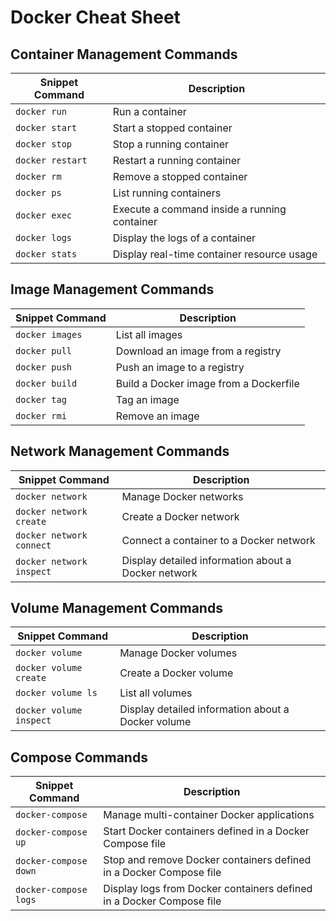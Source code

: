 # Docker Cheat Sheet

## Container Management Commands

| Snippet Command | Description |
| --- | --- |
| `docker run` | Run a container |
| `docker start` | Start a stopped container |
| `docker stop` | Stop a running container |
| `docker restart` | Restart a running container |
| `docker rm` | Remove a stopped container |
| `docker ps` | List running containers |
| `docker exec` | Execute a command inside a running container |
| `docker logs` | Display the logs of a container |
| `docker stats` | Display real-time container resource usage |


## Image Management Commands

| Snippet Command | Description |
| --- | --- |
| `docker images` | List all images |
| `docker pull` | Download an image from a registry |
| `docker push` | Push an image to a registry |
| `docker build` | Build a Docker image from a Dockerfile |
| `docker tag` | Tag an image |
| `docker rmi` | Remove an image |


## Network Management Commands

| Snippet Command | Description |
| --- | --- |
| `docker network` | Manage Docker networks |
| `docker network create` | Create a Docker network |
| `docker network connect` | Connect a container to a Docker network |
| `docker network inspect` | Display detailed information about a Docker network |
## Volume Management Commands

| Snippet Command | Description |
| --- | --- |
| `docker volume` | Manage Docker volumes |
| `docker volume create` | Create a Docker volume |
| `docker volume ls` | List all volumes |
| `docker volume inspect` | Display detailed information about a Docker volume |

## Compose Commands

| Snippet Command | Description |
| --- | --- |
| `docker-compose` | Manage multi-container Docker applications |
| `docker-compose up` | Start Docker containers defined in a Docker Compose file |
| `docker-compose down` | Stop and remove Docker containers defined in a Docker Compose file |
| `docker-compose logs` | Display logs from Docker containers defined in a Docker Compose file |


